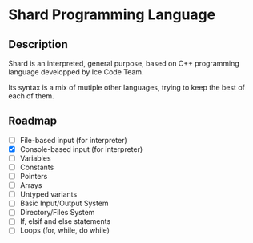 # Shard Programming Language

## Description

Shard is an interpreted, general purpose, based on C++ programming language developped by Ice Code Team.

Its syntax is a mix of mutiple other languages, trying to keep the best of each of them.

## Roadmap

- [ ] File-based input (for interpreter)
- [x] Console-based input (for interpreter)
- [ ] Variables
- [ ] Constants
- [ ] Pointers
- [ ] Arrays
- [ ] Untyped variants
- [ ] Basic Input/Output System
- [ ] Directory/Files System
- [ ] If, elsif and else statements
- [ ] Loops (for, while, do while)
